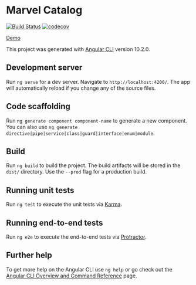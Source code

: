 # Marvel Catalog

[![Build Status](https://travis-ci.com/lcpereira/marvel-catalog.svg?branch=main)](https://travis-ci.com/lcpereira/marvel-catalog)
[![codecov](https://codecov.io/gh/lcpereira/marvel-catalog/branch/main/graph/badge.svg?token=4JRKACSYNI)](https://codecov.io/gh/lcpereira/marvel-catalog)

[Demo](https://lcpereira.github.io/marvel-catalog)

This project was generated with [Angular CLI](https://github.com/angular/angular-cli) version 10.2.0.

## Development server

Run `ng serve` for a dev server. Navigate to `http://localhost:4200/`. The app will automatically reload if you change any of the source files.

## Code scaffolding

Run `ng generate component component-name` to generate a new component. You can also use `ng generate directive|pipe|service|class|guard|interface|enum|module`.

## Build

Run `ng build` to build the project. The build artifacts will be stored in the `dist/` directory. Use the `--prod` flag for a production build.

## Running unit tests

Run `ng test` to execute the unit tests via [Karma](https://karma-runner.github.io).

## Running end-to-end tests

Run `ng e2e` to execute the end-to-end tests via [Protractor](http://www.protractortest.org/).

## Further help

To get more help on the Angular CLI use `ng help` or go check out the [Angular CLI Overview and Command Reference](https://angular.io/cli) page.
